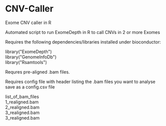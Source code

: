 # CNV-Caller
Exome CNV caller in R

Automated script to run ExomeDepth in R to call CNVs in 2 or more Exomes

Requires the following dependencies/libraries installed under bioconductor:

library("ExomeDepth") \
library("GenomeInfoDb") \
library("Rsamtools") 

Requres pre-aligned .bam files.

Requires config file with header listing the .bam files you want to analyse \
save as a config.csv file 

list_of_bam_files \
1_realigned.bam \
2_realigned.bam \
3_realigned.bam \
3_realigned.bam
